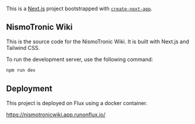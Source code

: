 This is a [Next.js](https://nextjs.org) project bootstrapped with [`create-next-app`](https://github.com/vercel/next.js/tree/canary/packages/create-next-app).

## NismoTronic Wiki

This is the source code for the NismoTronic Wiki. It is built with Next.js and Tailwind CSS.

To run the development server, use the following command:

```bash
npm run dev
```

## Deployment

This project is deployed on Flux using a docker container.

https://nismotronicwiki.app.runonflux.io/

